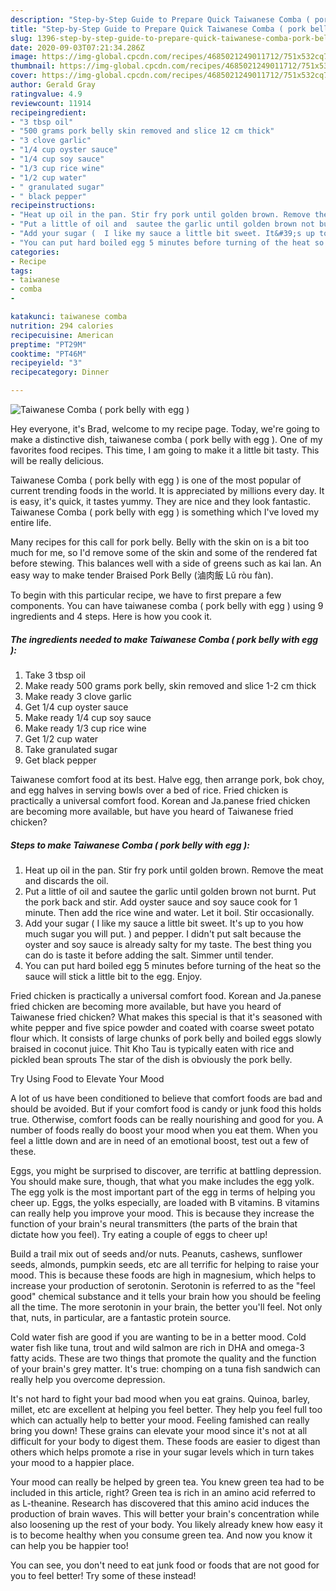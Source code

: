 ```yaml
---
description: "Step-by-Step Guide to Prepare Quick Taiwanese Comba ( pork belly with egg )"
title: "Step-by-Step Guide to Prepare Quick Taiwanese Comba ( pork belly with egg )"
slug: 1396-step-by-step-guide-to-prepare-quick-taiwanese-comba-pork-belly-with-egg
date: 2020-09-03T07:21:34.286Z
image: https://img-global.cpcdn.com/recipes/4685021249011712/751x532cq70/taiwanese-comba-pork-belly-with-egg-recipe-main-photo.jpg
thumbnail: https://img-global.cpcdn.com/recipes/4685021249011712/751x532cq70/taiwanese-comba-pork-belly-with-egg-recipe-main-photo.jpg
cover: https://img-global.cpcdn.com/recipes/4685021249011712/751x532cq70/taiwanese-comba-pork-belly-with-egg-recipe-main-photo.jpg
author: Gerald Gray
ratingvalue: 4.9
reviewcount: 11914
recipeingredient:
- "3 tbsp oil"
- "500 grams pork belly skin removed and slice 12 cm thick"
- "3 clove garlic"
- "1/4 cup oyster sauce"
- "1/4 cup soy sauce"
- "1/3 cup rice wine"
- "1/2 cup water"
- " granulated sugar"
- " black pepper"
recipeinstructions:
- "Heat up oil in the pan. Stir fry pork until golden brown. Remove the meat and discards the oil."
- "Put a little of oil and  sautee the garlic until golden brown not burnt. Put the pork back and stir. Add oyster sauce and soy sauce cook for 1 minute. Then add the rice wine and water. Let it boil. Stir occasionally."
- "Add your sugar (  I like my sauce a little bit sweet. It&#39;s up to you how much sugar you will put.  ) and pepper. I didn&#39;t put salt because the oyster and soy sauce is already salty for my taste. The best thing you can do is taste it before adding the salt. Simmer until tender."
- "You can put hard boiled egg 5 minutes before turning of the heat so the sauce will stick a little bit to the egg. Enjoy."
categories:
- Recipe
tags:
- taiwanese
- comba
- 

katakunci: taiwanese comba  
nutrition: 294 calories
recipecuisine: American
preptime: "PT29M"
cooktime: "PT46M"
recipeyield: "3"
recipecategory: Dinner

---
```



![Taiwanese Comba ( pork belly with egg )](https://img-global.cpcdn.com/recipes/4685021249011712/751x532cq70/taiwanese-comba-pork-belly-with-egg-recipe-main-photo.jpg)

Hey everyone, it's Brad, welcome to my recipe page. Today, we're going to make a distinctive dish, taiwanese comba ( pork belly with egg ). One of my favorites food recipes. This time, I am going to make it a little bit tasty. This will be really delicious.

Taiwanese Comba ( pork belly with egg ) is one of the most popular of current trending foods in the world. It is appreciated by millions every day. It is easy, it's quick, it tastes yummy. They are nice and they look fantastic. Taiwanese Comba ( pork belly with egg ) is something which I've loved my entire life.

Many recipes for this call for pork belly. Belly with the skin on is a bit too much for me, so I&#39;d remove some of the skin and some of the rendered fat before stewing. This balances well with a side of greens such as kai lan. An easy way to make tender Braised Pork Belly (滷肉飯 Lǔ ròu fàn).


To begin with this particular recipe, we have to first prepare a few components. You can have taiwanese comba ( pork belly with egg ) using 9 ingredients and 4 steps. Here is how you cook it.

<!--inarticleads1-->

##### The ingredients needed to make Taiwanese Comba ( pork belly with egg ):

1. Take 3 tbsp oil
1. Make ready 500 grams pork belly, skin removed and slice 1-2 cm thick
1. Make ready 3 clove garlic
1. Get 1/4 cup oyster sauce
1. Make ready 1/4 cup soy sauce
1. Make ready 1/3 cup rice wine
1. Get 1/2 cup water
1. Take  granulated sugar
1. Get  black pepper


Taiwanese comfort food at its best. Halve egg, then arrange pork, bok choy, and egg halves in serving bowls over a bed of rice. Fried chicken is practically a universal comfort food. Korean and Ja.panese fried chicken are becoming more available, but have you heard of Taiwanese fried chicken? 

<!--inarticleads2-->

##### Steps to make Taiwanese Comba ( pork belly with egg ):

1. Heat up oil in the pan. Stir fry pork until golden brown. Remove the meat and discards the oil.
1. Put a little of oil and  sautee the garlic until golden brown not burnt. Put the pork back and stir. Add oyster sauce and soy sauce cook for 1 minute. Then add the rice wine and water. Let it boil. Stir occasionally.
1. Add your sugar (  I like my sauce a little bit sweet. It&#39;s up to you how much sugar you will put.  ) and pepper. I didn&#39;t put salt because the oyster and soy sauce is already salty for my taste. The best thing you can do is taste it before adding the salt. Simmer until tender.
1. You can put hard boiled egg 5 minutes before turning of the heat so the sauce will stick a little bit to the egg. Enjoy.


Fried chicken is practically a universal comfort food. Korean and Ja.panese fried chicken are becoming more available, but have you heard of Taiwanese fried chicken? What makes this special is that it&#39;s seasoned with white pepper and five spice powder and coated with coarse sweet potato flour which. It consists of large chunks of pork belly and boiled eggs slowly braised in coconut juice. Thit Kho Tau is typically eaten with rice and pickled bean sprouts The star of the dish is obviously the pork belly. 

Try Using Food to Elevate Your Mood


A lot of us have been conditioned to believe that comfort foods are bad and should be avoided. But if your comfort food is candy or junk food this holds true. Otherwise, comfort foods can be really nourishing and good for you. A number of foods really do boost your mood when you eat them. When you feel a little down and are in need of an emotional boost, test out a few of these.

Eggs, you might be surprised to discover, are terrific at battling depression. You should make sure, though, that what you make includes the egg yolk. The egg yolk is the most important part of the egg in terms of helping you cheer up. Eggs, the yolks especially, are loaded with B vitamins. B vitamins can really help you improve your mood. This is because they increase the function of your brain's neural transmitters (the parts of the brain that dictate how you feel). Try eating a couple of eggs to cheer up!

Build a trail mix out of seeds and/or nuts. Peanuts, cashews, sunflower seeds, almonds, pumpkin seeds, etc are all terrific for helping to raise your mood. This is because these foods are high in magnesium, which helps to increase your production of serotonin. Serotonin is referred to as the "feel good" chemical substance and it tells your brain how you should be feeling all the time. The more serotonin in your brain, the better you'll feel. Not only that, nuts, in particular, are a fantastic protein source.

Cold water fish are good if you are wanting to be in a better mood. Cold water fish like tuna, trout and wild salmon are rich in DHA and omega-3 fatty acids. These are two things that promote the quality and the function of your brain's grey matter. It's true: chomping on a tuna fish sandwich can really help you overcome depression. 

It's not hard to fight your bad mood when you eat grains. Quinoa, barley, millet, etc are excellent at helping you feel better. They help you feel full too which can actually help to better your mood. Feeling famished can really bring you down! These grains can elevate your mood since it's not at all difficult for your body to digest them. These foods are easier to digest than others which helps promote a rise in your sugar levels which in turn takes your mood to a happier place.

Your mood can really be helped by green tea. You knew green tea had to be included in this article, right? Green tea is rich in an amino acid referred to as L-theanine. Research has discovered that this amino acid induces the production of brain waves. This will better your brain's concentration while also loosening up the rest of your body. You likely already knew how easy it is to become healthy when you consume green tea. And now you know it can help you be happier too!

You can see, you don't need to eat junk food or foods that are not good for you to feel better! Try some of these instead!

